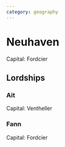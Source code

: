 ```yaml
---
category: geography
---
```


# Neuhaven

Capital: Fordcier

## Lordships

### Ait
Capital: Ventheller

### Fann
Capital: Fordcier